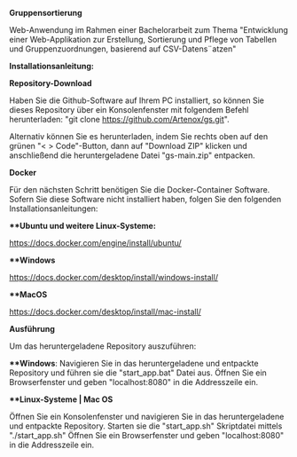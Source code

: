 __Gruppensortierung__

Web-Anwendung im Rahmen einer Bachelorarbeit zum Thema
"Entwicklung einer Web-Applikation zur Erstellung,
Sortierung und Pflege von Tabellen und
Gruppenzuordnungen, basierend auf CSV-Datens¨atzen"

__Installationsanleitung:__

__Repository-Download__

Haben Sie die Github-Software auf Ihrem PC installiert, so können Sie dieses Repository über
ein Konsolenfenster mit folgendem Befehl herunterladen: "git clone https://github.com/Artenox/gs.git".

Alternativ können Sie es herunterladen, indem Sie rechts oben auf den grünen "< > Code"-Button, dann auf "Download ZIP" klicken
und anschließend die heruntergeladene Datei "gs-main.zip" entpacken.

__Docker__

Für den nächsten Schritt benötigen Sie die Docker-Container Software.
Sofern Sie diese Software nicht installiert haben, folgen Sie den folgenden Installationsanleitungen:

__**Ubuntu und weitere Linux-Systeme:__

https://docs.docker.com/engine/install/ubuntu/

__**Windows__

https://docs.docker.com/desktop/install/windows-install/

__**MacOS__

https://docs.docker.com/desktop/install/mac-install/

__Ausführung__

Um das heruntergeladene Repository auszuführen:

__**Windows__: 
Navigieren Sie in das heruntergeladene und entpackte Repository und führen sie die "start_app.bat" Datei aus.
Öffnen Sie ein Browserfenster und geben "localhost:8080" in die Addresszeile ein.

__**Linux-Systeme | Mac OS__

Öffnen Sie ein Konsolenfenster und navigieren Sie in das heruntergeladene und entpackte Repository.
Starten sie die "start_app.sh" Skriptdatei mittels "./start_app.sh"
Öffnen Sie ein Browserfenster und geben "localhost:8080" in die Addresszeile ein.
